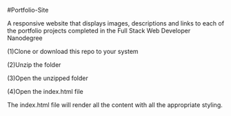 #Portfolio-Site

A responsive website that displays images, descriptions and links to each of the portfolio projects completed in the Full Stack Web Developer Nanodegree


(1)Clone or download this repo to your system

(2)Unzip the folder

(3)Open the unzipped folder

(4)Open the index.html file


The index.html file will render all the content with all the appropriate styling.
